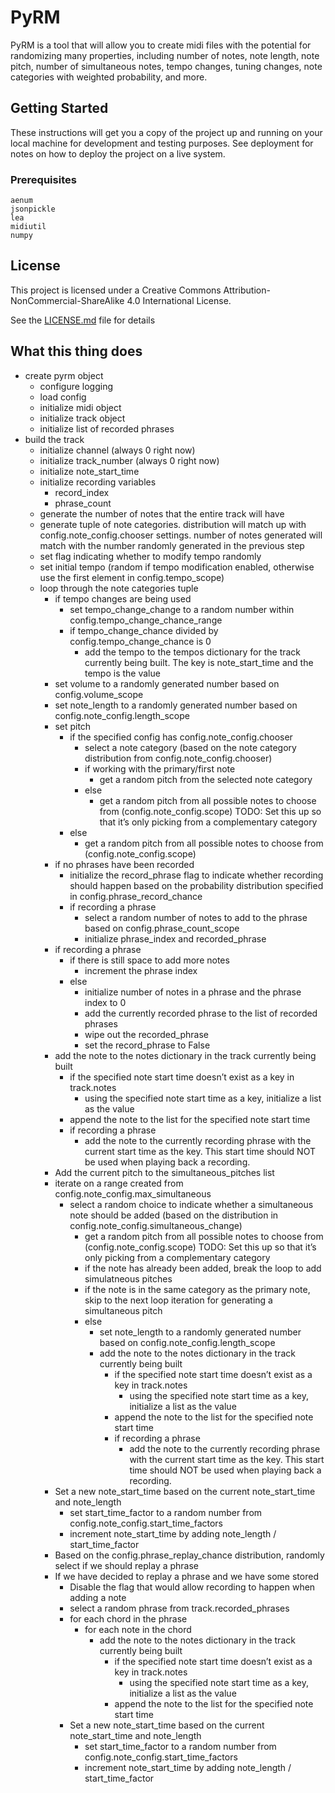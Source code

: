 # PyRM

PyRM is a tool that will allow you to create midi files with the potential for randomizing many properties, including number of notes, note length, note pitch, number of simultaneous notes, tempo changes, tuning changes, note categories with weighted probability, and more.

## Getting Started

These instructions will get you a copy of the project up and running on your local machine for development and testing purposes. See deployment for notes on how to deploy the project on a live system.

### Prerequisites

```
aenum
jsonpickle
lea
midiutil
numpy
```

## License

This project is licensed under a Creative Commons Attribution-NonCommercial-ShareAlike 4.0 International License.

See the [LICENSE.md](LICENSE.md) file for details

## What this thing does
* create pyrm object
  * configure logging
  * load config
  * initialize midi object
  * initialize track object
  * initialize list of recorded phrases
* build the track
  * initialize channel (always 0 right now)
  * initialize track_number (always 0 right now)
  * initialize note_start_time
  * initialize recording variables
    * record_index
    * phrase_count
  * generate the number of notes that the entire track will have
  * generate tuple of note categories. distribution will match up with config.note_config.chooser settings. number of notes generated will match with the number randomly generated in the previous step
  * set flag indicating whether to modify tempo randomly
  * set initial tempo (random if tempo modification enabled, otherwise use the first element in config.tempo_scope)
  * loop through the note categories tuple
    * if tempo changes are being used
      * set tempo_change_change to a random number within config.tempo_change_chance_range
      * if tempo_change_chance divided by config.tempo_change_chance is 0
        * add the tempo to the tempos dictionary for the track currently being built. The key is note_start_time and the tempo is the value
    * set volume to a randomly generated number based on config.volume_scope
    * set note_length to a randomly generated number based on config.note_config.length_scope
    * set pitch
      * if the specified config has config.note_config.chooser
        * select a note category (based on the note category distribution from config.note_config.chooser)
        * if working with the primary/first note
          * get a random pitch from the selected note category
        * else
          * get a random pitch from all possible notes to choose from (config.note_config.scope) TODO: Set this up so that it’s only picking from a complementary category
      * else
        * get a random pitch from all possible notes to choose from (config.note_config.scope)
    * if no phrases have been recorded
      * initialize the record_phrase flag to indicate whether recording should happen based on the probability distribution specified in config.phrase_record_chance
      * if recording a phrase
        * select a random number of notes to add to the phrase based on config.phrase_count_scope
        * initialize phrase_index and recorded_phrase
    * if recording a phrase
      * if there is still space to add more notes
        * increment the phrase index
      * else
        * initialize number of notes in a phrase and the phrase index to 0
        * add the currently recorded phrase to the list of recorded phrases
        * wipe out the recorded_phrase
        * set the record_phrase to False
    * add the note to the notes dictionary in the track currently being built
      * if the specified note start time doesn’t exist as a key in track.notes
        * using the specified note start time as a key, initialize a list as the value
      * append the note to the list for the specified note start time
      * if recording a phrase
        * add the note to the currently recording phrase with the current start time as the key. This start time should NOT be used when playing back a recording.
    * Add the current pitch to the simultaneous_pitches list
    * iterate on a range created from config.note_config.max_simultaneous
      * select a random choice to indicate whether a simultaneous note should be added (based on the distribution in config.note_config.simultaneous_change)
        * get a random pitch from all possible notes to choose from (config.note_config.scope) TODO: Set this up so that it’s only picking from a complementary category
        * if the note has already been added, break the loop to add simulatneous pitches
        * if the note is in the same category as the primary note, skip to the next loop iteration for generating a simultaneous pitch
        * else 
          * set note_length to a randomly generated number based on config.note_config.length_scope
          * add the note to the notes dictionary in the track currently being built
            * if the specified note start time doesn’t exist as a key in track.notes
              * using the specified note start time as a key, initialize a list as the value
            * append the note to the list for the specified note start time
            * if recording a phrase
              * add the note to the currently recording phrase with the current start time as the key. This start time should NOT be used when playing back a recording.
    * Set a new note_start_time based on the current note_start_time and note_length
      * set start_time_factor to a random number from config.note_config.start_time_factors
      * increment note_start_time by adding note_length / start_time_factor
    * Based on the config.phrase_replay_chance distribution, randomly select if we should replay a phrase
    * If we have decided to replay a phrase and we have some stored
      * Disable the flag that would allow recording to happen when adding a note
      * select a random phrase from track.recorded_phrases
      * for each chord in the phrase
        * for each note in the chord
          * add the note to the notes dictionary in the track currently being built
            * if the specified note start time doesn’t exist as a key in track.notes
              * using the specified note start time as a key, initialize a list as the value
            * append the note to the list for the specified note start time
      * Set a new note_start_time based on the current note_start_time and note_length
        * set start_time_factor to a random number from config.note_config.start_time_factors
        * increment note_start_time by adding note_length / start_time_factor
